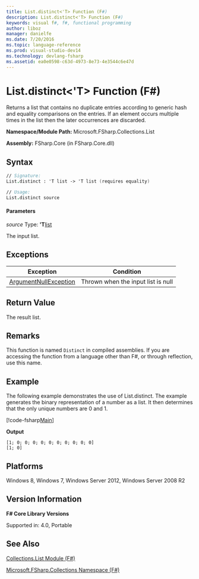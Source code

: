 ```yaml
---
title: List.distinct<'T> Function (F#)
description: List.distinct<'T> Function (F#)
keywords: visual f#, f#, functional programming
author: liboz
manager: danielfe
ms.date: 7/20/2016
ms.topic: language-reference
ms.prod: visual-studio-dev14
ms.technology: devlang-fsharp
ms.assetid: ea0e0598-c63d-4973-8e73-4e3544c6e47d
---
```


# List.distinct<'T> Function (F#)

Returns a list that contains no duplicate entries according to generic hash and equality comparisons on the entries. If an element occurs multiple times in the list then the later occurrences are discarded.

**Namespace/Module Path:** Microsoft.FSharp.Collections.List

**Assembly:** FSharp.Core (in FSharp.Core.dll)

## Syntax

```fsharp
// Signature:
List.distinct : 'T list -> 'T list (requires equality)

// Usage:
List.distinct source
```

#### Parameters
*source*
Type: **'T**[list](https://msdn.microsoft.com/library/c627b668-477b-4409-91ed-06d7f1b3e4a7)

The input list.

## Exceptions

|Exception|Condition|
|----|----|
|[ArgumentNullException](https://msdn.microsoft.com/library/system.argumentnullexception.aspx)|Thrown when the input list is null|

## Return Value
The result list.

## Remarks
This function is named `Distinct` in compiled assemblies. If you are accessing the function from a language other than F#, or through reflection, use this name.

## Example
The following example demonstrates the use of List.distinct. The example generates the binary representation of a number as a list. It then determines that the only unique numbers are 0 and 1.

[!code-fsharp[Main](snippets/fslists/snippet70.fs)]

**Output**
```
[1; 0; 0; 0; 0; 0; 0; 0; 0; 0; 0]
[1; 0]
```

## Platforms
Windows 8, Windows 7, Windows Server 2012, Windows Server 2008 R2

## Version Information
**F# Core Library Versions**

Supported in: 4.0, Portable

## See Also
[Collections.List Module &#40;F&#35;&#41;](Collections.List-Module-%5BFSharp%5D.md)

[Microsoft.FSharp.Collections Namespace &#40;F&#35;&#41;](Microsoft.FSharp.Collections-Namespace-%5BFSharp%5D.md)
